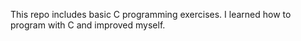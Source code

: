 This repo includes basic C programming exercises. I learned how to program with C and improved myself.
